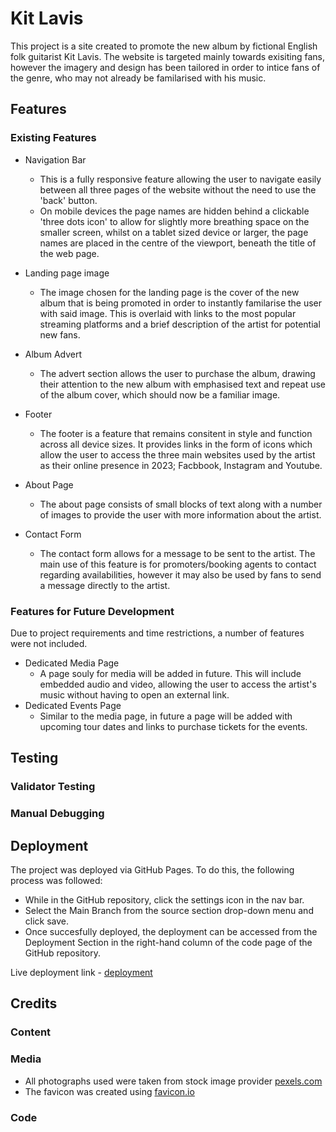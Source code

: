 # Kit Lavis

This project is a site created to promote the new album by fictional English folk guitarist Kit Lavis. The website is targeted mainly towards exisiting fans, however the imagery and design has been tailored in order to intice fans of the genre, who may not already be familarised with his music.

## Features

### Existing Features

- Navigation Bar
  - This is a fully responsive feature allowing the user to navigate easily between all three pages of the website without the need to use the 'back' button.
  - On mobile devices the page names are hidden behind a clickable 'three dots icon' to allow for slightly more breathing space on the smaller screen, whilst on a tablet sized device or larger, the page names are placed in the centre of the viewport, beneath the title of the web page.

- Landing page image
  - The image chosen for the landing page is the cover of the new album that is being promoted in order to instantly familarise the user with said image. This is overlaid with links to the most popular streaming platforms and a brief description of the artist for potential new fans.

- Album Advert
  - The advert section allows the user to purchase the album, drawing their attention to the new album with emphasised text and repeat use of the album cover, which should now be a familiar image.

- Footer
  - The footer is a feature that remains consitent in style and function across all device sizes. It provides links in the form of icons which allow the user to access the three main websites used by the artist as their online presence in 2023; Facbbook, Instagram and Youtube.

- About Page
  - The about page consists of small blocks of text along with a number of images to provide the user with more information about the artist.

- Contact Form
  - The contact form allows for a message to be sent to the artist. The main use of this feature is for promoters/booking agents to contact regarding availabilities, however it may also be used by fans to send a message directly to the artist.

### Features for Future Development

Due to project requirements and time restrictions, a number of features were not included.
- Dedicated Media Page
  - A page souly for media will be added in future. This will include embedded audio and video, allowing the user to access the artist's music without having to open an external link.
- Dedicated Events Page
  - Similar to the media page, in future a page will be added with upcoming tour dates and links to purchase tickets for the events.

## Testing

### Validator Testing

### Manual Debugging

## Deployment

The project was deployed via GitHub Pages. To do this, the following process was followed:
- While in the GitHub repository, click the settings icon in the nav bar.
- Select the Main Branch from the source section drop-down menu and click save.
- Once succesfully deployed, the deployment can be accessed from the Deployment Section in the right-hand column of the code page of the GitHub repository.

Live deployment link - [deployment](https://kitlavis.github.io/ci-pp1-band-website/)

## Credits

### Content

### Media

- All photographs used were taken from stock image provider [pexels.com](https://www.pexels.com)
- The favicon was created using [favicon.io](https://www.favicon.io)

### Code

